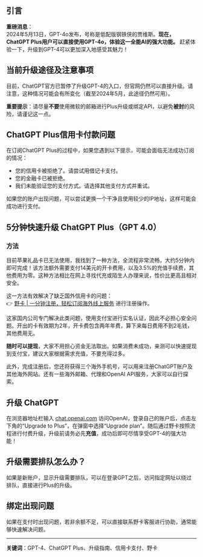 ## 引言

**重磅消息**：  
2024年5月13日，GPT-4o发布，号称是低配版钢铁侠的贾维斯。**现在，ChatGPT Plus用户可以直接使用GPT-4o，体验这一全能AI的强大功能。** 赶紧体验一下，升级到GPT-4可以更加深入地感受其魅力！

## 当前升级途径及注意事项

目前，ChatGPT官方已暂停了升级GPT-4的入口，但官网仍然可以直接升级。请注意，这种情况可能会有所变化（截至2024年5月，此途径仍然可用）。

**重要提示**：请尽量**不要**使用微软的邮箱进行Plus升级或绑定API，以避免**被封**的风险，请谨记这一点。

## ChatGPT Plus信用卡付款问题

在订阅ChatGPT Plus的过程中，如果您遇到以下提示，可能会面临无法成功订阅的情况：

- 您的信用卡被拒绝了。请尝试用借记卡支付。
- 您的金融卡已被拒绝。
- 我们未能验证您的支付方式。请选择其他支付方式并重试。

如果您的账户出现问题，可以尝试更换一个干净且使用较少的IP地址，这样可能会成功进行支付。

## 5分钟快速升级 ChatGPT Plus（GPT 4.0）

### 方法

目前苹果礼品卡已无法使用，我找到了一种方法，全流程非常流畅，大约5分钟内即可完成！该方法额外需要支付14美元的开卡费用，以及3.5%的充值手续费，其他费用为零。这种方法相比在网上寻找代充或陌生人办理来说，性价比更高且相对安全。

这一方法有效解决了缺乏国外信用卡的问题：  
👉 [野卡 | 一分钟注册，轻松订阅海外线上服务](https://bit.ly/bewildcard) 进行注册操作。

这家国内公司专门解决此类问题，使用支付宝进行实名认证，因此不必担心安全问题。开出的卡有效期为2年，开卡费包含两年年费，算下来每日费用不到2毛钱，其他费用无。

**随时可以提现**，大家不用担心资金无法取出。如果消费未成功，亲测可以快速提现到支付宝，建议大家根据需求充值，不要充得过多。

此外，完成注册后，您还将获得三个海外手机号，可以用来注册ChatGPT账户及其他海外网站。还有一些海外邮箱、代理和OpenAI API服务，大家可以自行探索。

## 升级 ChatGPT

在浏览器地址栏输入 [chat.openai.com](https://chat.openai.com) 访问OpenAI，登录自己的账户后，点击左下角的“Upgrade to Plus”，在弹窗中选择“Upgrade plan”。随后通过野卡按照流程进行付费升级，升级前请务必先**充值**，成功后即可尽情享受GPT-4的强大功能！

## 升级需要排队怎么办？

如果是新账户，显示升级需要排队，可以在登录GPT之后，访问指定网址以绕过排队，直接进行Plus的升级。

## 绑定出现问题

如果在支付时出现问题，若非余额不足，可以直接联系野卡客服进行协助，通常能够快速解决问题。

---

**关键词**：GPT-4、ChatGPT Plus、升级指南、信用卡支付、野卡